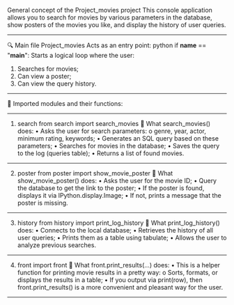 General concept of the Project_movies project
This console application allows you to search for movies by various parameters in the database, show posters of the movies you like, and display the history of user queries.
________________________________________
🔍 Main file Project_movies
Acts as an entry point:
python
if __name__ == "__main__":
Starts a logical loop where the user:
1. Searches for movies;
2. Can view a poster;
3. Can view the query history.
________________________________________
📂 Imported modules and their functions:
________________________________________
1. search
from search import search_movies
📌 What search_movies() does:
• Asks the user for search parameters:
o genre, year, actor, minimum rating, keywords;
• Generates an SQL query based on these parameters;
• Searches for movies in the database;
• Saves the query to the log (queries table);
• Returns a list of found movies.
________________________________________

2. poster
from poster import show_movie_poster
📌 What show_movie_poster() does:
• Asks the user for the movie ID;
• Query the database to get the link to the poster;
• If the poster is found, displays it via IPython.display.Image;
• If not, prints a message that the poster is missing.
________________________________________
3. history
from history import print_log_history
📌 What print_log_history() does:
• Connects to the local database;
• Retrieves the history of all user queries;
• Prints them as a table using tabulate;
• Allows the user to analyze previous searches.
________________________________________
4. front
import front
📌 What front.print_results(...) does:
• This is a helper function for printing movie results in a pretty way:
o Sorts, formats, or displays the results in a table;
• If you output via print(row), then front.print_results() is a more convenient and pleasant way for the user.
________________________________________
